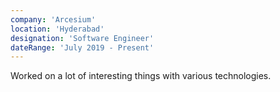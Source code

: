 ```yaml
---
company: 'Arcesium'
location: 'Hyderabad'
designation: 'Software Engineer'
dateRange: 'July 2019 - Present'
---
```

Worked on a lot of interesting things with various technologies.
